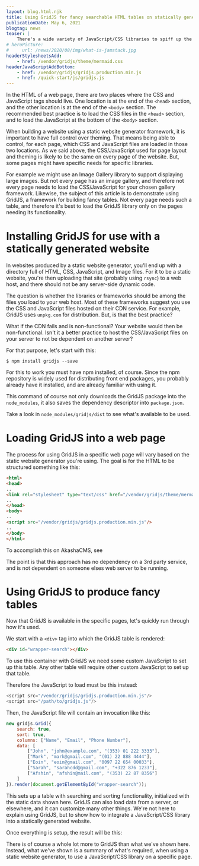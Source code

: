 ```yaml
---
layout: blog.html.njk
title: Using GridJS for fancy searchable HTML tables on statically generated websites
publicationDate: May 6, 2021
blogtag: news
teaser: |
    There's a wide variety of JavaScript/CSS libraries to spiff up the front-end of a website.  In some cases we'll use the same CSS/JavaScript on every page if only for consistent layout code.  But in some cases we need a library only on specific pages.  For example, the GridJS library makes it easy to implement fancy tables with sorting and searching capabilities, but we probably don't want to use it on every page on the site.
# heroPicture:
#     url: /news/2020/08/img/what-is-jamstack.jpg
headerStylesheetsAdd:
    - href: /vendor/gridjs/theme/mermaid.css
headerJavaScriptAddBottom:
    - href: /vendor/gridjs/gridjs.production.min.js
    - href: /quick-start/js/gridjs.js
---
```


In the HTML of a web page, there are two places where the CSS and JavaScript tags should live.  One location is at the end of the `<head>` section, and the other location is at the end of the `<body>` section.  The recommended best practice is to load the CSS files in the `<head>` section, and to load the JavaScript at the bottom of the `<body>` section.

When building a website using a static website generator framework, it is important to have full control over theming.  That means being able to control, for each page, which CSS and JavaScript files are loaded in those two locations.  As we said above, the CSS/JavaScript used for page layout and theming is likely to be the same on every page of the website.  But, some pages might have specific needs for specific libraries.

For example we might use an Image Gallery library to support displaying large images.  But not every page has an image gallery, and therefore not every page needs to load the CSS/JavaScript for your chosen gallery framework.  Likewise, the subject of this article is to demonstrate using GridJS, a framework for building fancy tables.  Not every page needs such a table, and therefore it's best to load the GridJS library only on the pages needing its functionality.

# Installing GridJS for use with a statically generated website

In websites produced by a static website generator, you'll end up with a directory full of HTML, CSS, JavaScript, and Image files.  For it to be a static website, you're then uploading that site (probably using `rsync`) to a web host, and there should not be any server-side dynamic code.

The question is whether the libraries or frameworks should be among the files you load to your web host.  Most of these frameworks suggest you use the CSS and JavaScript files hosted on their CDN service.  For example, GridJS uses `unpkg.com` for distribution.  But, is that the best practice?

What if the CDN fails and is non-functional?  Your website would then be non-functional.  Isn't it a better practice to host the CSS/JavaScript files on your server to not be dependent on another server?

For that purpose, let's start with this:

```
$ npm install gridjs --save
```

For this to work you must have npm installed, of course.  Since the npm repository is widely used for distributing front end packages, you probably already have it installed, and are already familiar with using it.

This command of course not only downloads the GridJS package into the `node_modules`, it also saves the dependency descriptor into `package.json`.

Take a look in `node_modules/gridjs/dist` to see what's available to be used.

# Loading GridJS into a web page

The process for using GridJS in a specific web page will vary based on the static website generator you're using.  The goal is for the HTML to be structured something like this:


```html
<html>
<head>
..
<link rel="stylesheet" type="text/css" href="/vendor/gridjs/theme/mermaid.min.css"/>
..
</head>
<body>
..
<script src="/vendor/gridjs/gridjs.production.min.js"/>
..
</body>
</html>
```

To accomplish this on AkashaCMS, see [](/quick-start/custom-css-js.html)

The point is that this approach has no dependency on a 3rd party service, and is not dependent on someone elses web server to be running.

# Using GridJS to produce fancy tables

Now that GridJS is available in the specific pages, let's quickly run through how it's used.

We start with a `<div>` tag into which the GridJS table is rendered:

```html
<div id="wrapper-search"></div>
```

To use this container with GridJS we need some custom JavaScript to set up this table.  Any other table will require other custom JavaScript to set up that table.

Therefore the JavaScript to load must be this instead:

```js
<script src="/vendor/gridjs/gridjs.production.min.js"/>
<script src="/path/to/gridjs.js"/>
```

Then, the JavaScript file will contain an invocation like this:

```js
new gridjs.Grid({
    search: true,
    sort: true,
    columns: ["Name", "Email", "Phone Number"],
    data: [
        ["John", "john@example.com", "(353) 01 222 3333"],
        ["Mark", "mark@gmail.com", "(01) 22 888 4444"],
        ["Eoin", "eoin@gmail.com", "0097 22 654 00033"],
        ["Sarah", "sarahcdd@gmail.com", "+322 876 1233"],
        ["Afshin", "afshin@mail.com", "(353) 22 87 8356"]
    ]
}).render(document.getElementById("wrapper-search"));
```

This sets up a table with searching and sorting functionality, initialized with the static data shown here.  GridJS can also load data from a server, or elsewhere, and it can customize many other things.  We're not here to explain using GridJS, but to show how to integrate a JavaScript/CSS library into a statically generated website.

Once everything is setup, the result will be this:

<div id="wrapper-search"></div>

There is of course a whole lot more to GridJS than what we've shown here.  Instead, what we've shown is a summary of what's required, when using a static website generator, to use a JavaScript/CSS library on a specific page.


